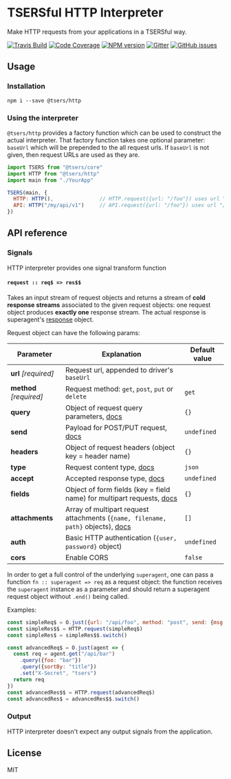 # TSERSful HTTP Interpreter

Make HTTP requests from your applications in a TSERSful way.

[![Travis Build](https://img.shields.io/travis/tsers-js/http/master.svg?style=flat-square)](https://travis-ci.org/tsers-js/http)
[![Code Coverage](https://img.shields.io/codecov/c/github/tsers-js/http/master.svg?style=flat-square)](https://codecov.io/github/tsers-js/http)
[![NPM version](https://img.shields.io/npm/v/@tsers/http.svg?style=flat-square)](https://www.npmjs.com/package/@tsers/http)
[![Gitter](https://img.shields.io/gitter/room/tsers-js/chat.js.svg?style=flat-square)](https://gitter.im/tsers-js/chat)
[![GitHub issues](https://img.shields.io/badge/issues-%40tsers%2Fcore-blue.svg?style=flat-square)](https://github.com/tsers-js/core/issues)

## Usage

### Installation

```
npm i --save @tsers/http
``` 

### Using the interpreter

`@tsers/http` provides a factory function which can be used to construct the actual
interpreter. That factory function takes one optional parameter: `baseUrl` which
will be prepended to the all request urls. If `baseUrl` is not given, then request
URLs are used as they are.

```javascript
import TSERS from "@tsers/core"
import HTTP from "@tsers/http"
import main from "./YourApp"

TSERS(main, {
  HTTP: HTTP(),               // HTTP.request({url: "/foo"}) uses url "/foo"
  API: HTTP("/my/api/v1")     // API.request({url: "/foo"}) uses url "/my/api/v1/foo"
})
```

## API reference

### Signals

HTTP interpreter provides one signal transform function

#### `request :: req$ => res$$` 

Takes an input stream of request objects and returns a stream of **cold 
response streams** associated to the given request objects: one request 
object produces **exactly one** response stream. The actual response
is superagent's [response](https://visionmedia.github.io/superagent/#response-properties) 
object.

Request object can have the following params:

Parameter | Explanation | Default value |
----------|-------------|---------------
| **url** *[required]* | Request url, appended to driver's `baseUrl` | | 
| **method** *[required]* | Request method: `get`, `post`, `put` or `delete` | `get` | 
| **query** | Object of request query parameters, [docs](https://visionmedia.github.io/superagent/#get-requests) | `{}` |
| **send** | Payload for POST/PUT request, [docs](https://visionmedia.github.io/superagent/#post-/-put-requests) | `undefined`  |
| **headers** | Object of request headers (object key = header name) | `{}`  |
| **type** | Request content type, [docs](https://visionmedia.github.io/superagent/#setting-the-content-type) | `json`  |
| **accept** | Accepted response type, [docs](https://visionmedia.github.io/superagent/#setting-accept) | `undefined`  |
| **fields** | Object of form fields (key = field name) for multipart requests, [docs](https://visionmedia.github.io/superagent/#multipart-requests) | `{}` |
| **attachments** | Array of multipart request attachments (`{name, filename, path}` objects), [docs](https://visionmedia.github.io/superagent/#multipart-requests) | `[]`  |
| **auth** | Basic HTTP authentication (`{user, password}` object) | `undefined`  |
| **cors** | Enable CORS | `false`  |

In order to get a full control of the underlying `superagent`, one can pass a
function `fn :: superagent => req`  as a request object: the function receives
the `superagent` instance as a parameter and should return a superagent request 
object without `.end()` being called.

Examples:
```javascript
const simpleReq$ = O.just({url: "/api/foo", method: "post", send: {msg: "tsers!"}})
const simpleRes$$ = HTTP.request(simpleReq$)
const simpleRes$ = simpleRes$$.switch()

const advancedReq$ = O.just(agent => {
  const req = agent.get("/api/bar")
    .query({foo: "bar"})
    .query({sortBy: "title"})
    .set("X-Secret", "tsers")
  return req
})
const advancedRes$$ = HTTP.request(advancedReq$)
const advancedRes$ = advancedRes$$.switch()
```

### Output

HTTP interpreter doesn't expect any output signals from the application.

## License

MIT

